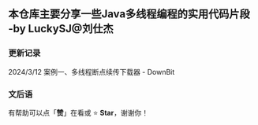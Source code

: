 ## 本仓库主要分享一些Java多线程编程的实用代码片段 -by LuckySJ@刘仕杰

### 更新记录
2024/3/12 案例一、多线程断点续传下载器 - DownBit

### 文后语

有帮助可以点「**赞**」在看或 :star: **Star**，谢谢你！


